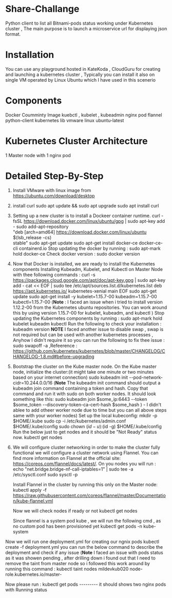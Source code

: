 # Share-Challange
Python client to list all Bitnami-pods status working under Kubernetes cluster , The main purpose is to launch a microservice url for displaying json format.

# Installation
You can use any playground hosted in KateKoda , CloudGuru for creating and launching a kubernetes cluster , Typically you can install it also on single VM operated by Linux Ubuntu which I have used in this scenerio

# Components
Docker Coumminty Image
kuebctl , kubelet , kubeadmin
nginx pod
flannel
python-client kubernetes lib
vmware
linux ubuntu-latest

# Kubernetes Cluster Architecture
1 Master node with 1 nginx pod

# Detailed Step-By-Step
1. Install VMware with linux image from https://ubuntu.com/download/desktop
2. install curl 
 sudo apt update && sudo apt upgrade
 sudo apt install curl
3. Setting up a new cluster is to install a Dockeer container runtime.
 curl -fsSL https://download.docker.com/linux/ubuntu/gpg | sudo apt-key add -
 sudo add-apt-repository \
"deb [arch=amd64] https://download.docker.com/linux/ubuntu \
$(lsb_release -cs) \
stable"
sudo apt-get update
sudo apt-get install docker-ce docker-ce-cli containerd.io
Stop updating the docker by running : sudo apt-mark hold docker-ce
Check docker version : sudo docker version

4. Now that Docker is installed, we are ready to install the Kubernetes components
Installing Kubeadm, Kubelet, and Kubectl on Master Node with thee following commands :
curl -s https://packages.cloud.google.com/apt/doc/apt-key.gpg | sudo apt-key add -
cat << EOF | sudo tee /etc/apt/sources.list.d/kubernetes.list
deb https://apt.kubernetes.io/ kubernetes-xenial main
EOF
sudo apt-get update
sudo apt-get install -y kubelet=1.15.7-00 kubeadm=1.15.7-00 kubectl=1.15.7-00 (**Note** : I faced an issue when i tried to install version 1.12.2-00 from the Kubernetes ubuntu repositories. You can work around this by using version 1.15.7-00 for kubelet, kubeadm, and kubectl )
Stop updating the Kubernetes components by running : sudo apt-mark hold kubelet kubeadm kubectl
Run the following to check your installation : kubeadm version
**NOTE** I faced another issue to disable swap , swap is not required but can be used with another kubernetes processes , Anyhow I didn't require it so you can run the following to fix thee issue : sudo swapoff -a ,Refeerence : https://github.com/kubernetes/kubernetes/blob/master/CHANGELOG/CHANGELOG-1.8.md#before-upgrading

5. Bootstrap the cluster on the Kube master node.
  On the Kube master node, initialize the cluster:(it might take one minute or two minutes based on your internet connection)
    sudo kubeadm init --pod-network-cidr=10.244.0.0/16
    (**Note** The kubeadm init command should output a kubeadm join command containing a token and hash. Copy that command and run it with sudo on both worker                       nodes. It should look something like this:
                          sudo kubeadm join $some_ip:6443 --token $some_token --discovery-token-ca-cert-hash $some_hash ) - I didn't ablee to add otheer worker node                 due to time but you can all above steps same with your worker nodes)
  Set up the local kubeconfig:
    mkdir -p $HOME/.kube
    sudo cp -i /etc/kubernetes/admin.conf $HOME/.kube/config
    sudo chown $(id -u):$(id -g) $HOME/.kube/config
 Run the below just to get nodes and it should be "Not Ready" status now.
    kubectl get nodes
    
 6. We will configure cluster networking in order to make the cluster fully functional
    we will configure a cluster network using Flannel. You can find more information on Flannel at the official site: https://coreos.com/flannel/docs/latest/.
    On you nodes you will run : 
    echo "net.bridge.bridge-nf-call-iptables=1" | sudo tee -a /etc/sysctl.conf
    sudo sysctl -p
    
    Install Flannel in the cluster by running this only on the Master node:
    kubectl apply -f https://raw.githubusercontent.com/coreos/flannel/master/Documentation/kube-flannel.yml
    
    Now we will check nodes if ready or not kubectl get nodes
    
    Since flannel is a system pod kube , we will run the following cmd , as no custom pod has been provisioned yet
    kubectl get pods -n kube-system
    
Now we will run one deployment.yml for creating our ngnix pods
kubectl create -f deployment.yml
you can run the below command to describe the deployment and check if any issue 
(**Note** I faced an issue with pods status as it was showen pending , after drilling down i found out that I need to remove the taint from master node so i followed this work around by running this command : kubectl taint nodes  mildevkub020 node-role.kubernetes.io/master-

Now please run : kubectl get pods --------- it should shows two nginx pods with Running status

    
    
 


